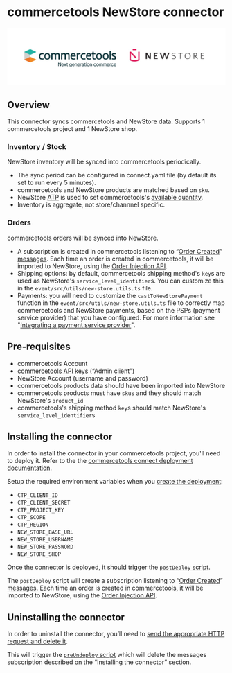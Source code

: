 # commercetools NewStore connector

![commercetools NewStore connector](./_logos.jpeg)

## Overview
This connector syncs commercetools and NewStore data. Supports 1 commercetools project and 1 NewStore shop.

### Inventory / Stock
NewStore inventory will be synced into commercetools periodically.
- The sync period can be configured in connect.yaml file (by default its set to run every 5 minutes).
- commercetools and NewStore products are matched based on `sku`.
- NewStore [ATP](https://docs.newstore.net/product/glossary/#glossary-ATP) is used to set commercetools's [available quantity](https://docs.commercetools.com/api/projects/inventory).
- Inventory is aggregate, not store/channnel specific.

### Orders
commercetools orders will be synced into NewStore.
- A subscription is created in commercetools listening to “[Order Created](https://docs.commercetools.com/api/projects/messages#order-created)” [messages](https://docs.commercetools.com/api/projects/messages). Each time an order is created in commercetools, it will be imported to NewStore, using the [Order Injection API](https://docs.newstore.net/api/integration/order-management/order_injection_api/).
- Shipping options: by default, commercetools shipping method's `key`s are used as NewStore's `service_level_identifier`s. You can customize this in the `event/src/utils/new-store.utils.ts` file.
- Payments: you will need to customize the `castToNewStorePayment` function in the `event/src/utils/new-store.utils.ts` file to correctly map commercetools and NewStore payments, based on the PSPs (payment service provider) that you have configured. For more information see "[Integrating a payment service provider](https://docs.newstore.net/developers/guides/payments/psp/)".

## Pre-requisites
- commercetools Account
- [commercetools API keys](https://docs.commercetools.com/getting-started/create-api-client) (“Admin client”)
- NewStore Account (username and password)
- commercetools products data should have been imported into NewStore
- commercetools products must have `sku`s and they should match NewStore's `product_id`
- commercetools's shipping method `key`s should match NewStore's `service_level_identifier`s


## Installing the connector

In order to install the connector in your commercetools project, you'll need to deploy it. Refer to the the [commercetools connect deployment documentation](https://docs.commercetools.com/connect/concepts#deployments).

Setup the required environment variables when you [create the deployment](https://docs.commercetools.com/connect/getting-started#create-a-deployment):
- `CTP_CLIENT_ID`
- `CTP_CLIENT_SECRET`
- `CTP_PROJECT_KEY`
- `CTP_SCOPE`
- `CTP_REGION`
- `NEW_STORE_BASE_URL`
- `NEW_STORE_USERNAME`
- `NEW_STORE_PASSWORD`
- `NEW_STORE_SHOP`

Once the connector is deployed, it should trigger the [`postDeploy` script](https://docs.commercetools.com/connect/convert-existing-integration#postdeploy).

The `postDeploy` script will create a subscription listening to “[Order Created](https://docs.commercetools.com/api/projects/messages#order-created)” [messages](https://docs.commercetools.com/api/projects/messages). Each time an order is created in commercetools, it will be imported to NewStore, using the [Order Injection API](https://docs.newstore.net/api/integration/order-management/order_injection_api/).


## Uninstalling the connector
In order to uninstall the connector, you’ll need to [send the appropriate HTTP request and delete it](https://docs.commercetools.com/connect/deployments#delete-deployment).

This will trigger the [`preUndeploy` script](https://docs.commercetools.com/connect/convert-existing-integration#preundeploy) which will delete the messages subscription described on the “Installing the connector” section.
